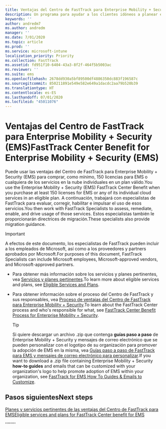 ```yaml
---
title: Ventajas del Centro de FastTrack para Enterprise Mobility + Security (EMS)
description: Un programa para ayudar a los clientes idóneos a planear e implementar Intune y Azure Active Directory Premium.
keywords: ''
author: andredm7
ms.author: andredm
manager: ''
ms.date: 7/01/2020
ms.topic: article
ms.prod: ''
ms.service: microsoft-intune
localization_priority: Priority
ms.collection: FastTrack
ms.assetid: fd951f10-6404-43a3-8f2f-464f5b5003ac
ms.reviewer: ''
ms.suite: ems
ms.openlocfilehash: 2678dd930a5bf89500df4886350dc883f196587c
ms.sourcegitcommit: 850211891e549e582e649a1dacdc2aa79b520b39
ms.translationtype: HT
ms.contentlocale: es-ES
ms.lasthandoff: 07/01/2020
ms.locfileid: "45011076"
---
```

# <a name="fasttrack-center-benefit-for-enterprise-mobility--security-ems"></a><span data-ttu-id="2d589-103">Ventajas del Centro de FastTrack para Enterprise Mobility + Security (EMS)</span><span class="sxs-lookup"><span data-stu-id="2d589-103">FastTrack Center Benefit for Enterprise Mobility + Security (EMS)</span></span>

<span data-ttu-id="2d589-104">Puede usar las ventajas del Centro de FastTrack para Enterprise Mobility + Security (EMS) para comprar, como mínimo, 150 licencias para EMS o cualquiera de los servicios en la nube individuales en un plan válido.</span><span class="sxs-lookup"><span data-stu-id="2d589-104">You use the Enterprise Mobility + Security (EMS) FastTrack Center Benefit when you purchase at least 150 licenses for EMS or any of its individual cloud services in an eligible plan.</span></span> <span data-ttu-id="2d589-105">A continuación, trabajará con especialistas de FastTrack para evaluar, corregir, habilitar e impulsar el uso de esos servicios.</span><span class="sxs-lookup"><span data-stu-id="2d589-105">You then work with FastTrack Specialists to assess, remediate, enable, and drive usage of those services.</span></span> <span data-ttu-id="2d589-106">Estos especialistas también le proporcionarán directrices de migración.</span><span class="sxs-lookup"><span data-stu-id="2d589-106">These specialists also provide migration guidance.</span></span> 

> [!IMPORTANT]
> <span data-ttu-id="2d589-107">A efectos de este documento, los especialistas de FastTrack pueden incluir a los empleados de Microsoft, así como a los proveedores y partners aprobados por Microsoft.</span><span class="sxs-lookup"><span data-stu-id="2d589-107">For purposes of this document, FastTrack Specialists can include Microsoft employees, Microsoft-approved vendors, and Microsoft-approved partners.</span></span>

- <span data-ttu-id="2d589-108">Para obtener más información sobre los servicios y planes pertinentes, vea [Servicios y planes pertinentes](M365-eligible-services-and-plans.md).</span><span class="sxs-lookup"><span data-stu-id="2d589-108">To learn more about eligible services and plans, see [Eligible Services and Plans](M365-eligible-services-and-plans.md).</span></span>

- <span data-ttu-id="2d589-109">Para obtener información sobre el proceso del Centro de FastTrack y sus responsables, vea [Proceso de ventajas del Centro de FastTrack para Enterprise Mobility + Security](EMS-fasttrack-process.md).</span><span class="sxs-lookup"><span data-stu-id="2d589-109">To learn about the FastTrack Center process and who's responsible for what, see [FastTrack Center Benefit Process for Enterprise Mobility + Security](EMS-fasttrack-process.md).</span></span>

    > [!TIP]
    > <span data-ttu-id="2d589-110">Si quiere descargar un archivo .zip que contenga **guías paso a paso** de Enterprise Mobility + Security y mensajes de correo electrónico que se pueden personalizar con el logotipo de su organización para promover la adopción de EMS en la misma, vea [Guías paso a paso de FastTrack para EMS y mensajes de correo electrónico para personalizar](https://gallery.technet.microsoft.com/FastTrack-for-EMS-How-To-f170da4c).</span><span class="sxs-lookup"><span data-stu-id="2d589-110">If you want to download a .zip file containing Enterprise Mobility + Security **how-to guides** and emails that can be customized with your organization's logo to help promote adoption of EMS within your organization, see [FastTrack for EMS How To Guides & Emails to Customize](https://gallery.technet.microsoft.com/FastTrack-for-EMS-How-To-f170da4c).</span></span>

## <a name="next-steps"></a><span data-ttu-id="2d589-111">Pasos siguientes</span><span class="sxs-lookup"><span data-stu-id="2d589-111">Next steps</span></span>

[<span data-ttu-id="2d589-112">Planes y servicios pertinentes de las ventajas del Centro de FastTrack para EMS</span><span class="sxs-lookup"><span data-stu-id="2d589-112">Eligible services and plans for FastTrack Center benefit for EMS</span></span>](M365-eligible-services-and-plans.md)

<span data-ttu-id="2d589-113">''''</span><span class="sxs-lookup"><span data-stu-id="2d589-113">''''</span></span>